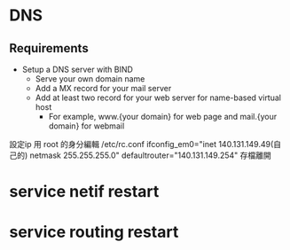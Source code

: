# DNS
## Requirements
- Setup a DNS server with BIND
  - Serve your own domain name
  - Add a MX record for your mail server
  - Add at least two record for your web server for name-based virtual host
    - For example, www.{your domain} for web page and mail.{your domain} for webmail



設定ip 
用 root 的身分編輯 /etc/rc.conf 
ifconfig_em0="inet 140.131.149.49(自己的)  netmask 255.255.255.0"
defaultrouter="140.131.149.254"
存檔離開
# service netif restart
# service routing restart
